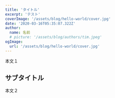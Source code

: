 ```yaml
---
title: 'タイトル'
excerpt: 'テスト'
coverImage: '/assets/blog/hello-world/cover.jpg'
date: '2020-03-16T05:35:07.322Z'
author:
  name: 名前
  # picture: '/assets/blog/authors/tim.jpeg'
ogImage:
  url: '/assets/blog/hello-world/cover.jpg'
---
```


本文１

## サブタイトル

本文２

